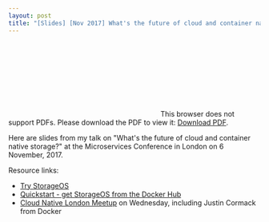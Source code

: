 ```yaml
---
layout: post
title: "[Slides] [Nov 2017] What's the future of cloud and container native storage - Microservices conference"
---
```


<object data="http://www.oicheryl.com/resources/What's-the-future-of-container-and-cloud-native-storage.pdf" type="application/pdf" width="700px" height="700px">
    <embed src="http://www.oicheryl.com/resources/What's-the-future-of-container-and-cloud-native-storage.pdf">
        This browser does not support PDFs. Please download the PDF to view it: <a href="http://www.oicheryl.com/resources/What's-the-future-of-container-and-cloud-native-storage.pdf">Download PDF</a>.
    </embed>
</object>

Here are slides from my talk on "What's the future of cloud and container native storage?" at the Microservices Conference in London on 6 November, 2017.

Resource links:
* [Try StorageOS](my.storageos.com/main/tutorials)
* [Quickstart - get StorageOS from the Docker Hub](storageos.com/install)
* [Cloud Native London Meetup](meetup.com/Cloud-Native-London) on Wednesday, including Justin Cormack from Docker

